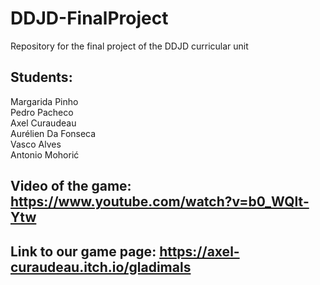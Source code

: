 # DDJD-FinalProject
Repository for the final project of the DDJD curricular unit  
## Students:  
Margarida Pinho  
Pedro Pacheco  
Axel Curaudeau  
Aurélien Da Fonseca  
Vasco Alves  
Antonio Mohorić  

## Video of the game: https://www.youtube.com/watch?v=b0_WQlt-Ytw
## Link to our game page: https://axel-curaudeau.itch.io/gladimals

